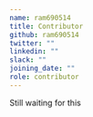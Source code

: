 ```yaml
---
name: ram690514
title: Contributor
github: ram690514
twitter: ""
linkedin: ""
slack: ""
joining_date: ""
role: contributor
---
```


Still waiting for this
